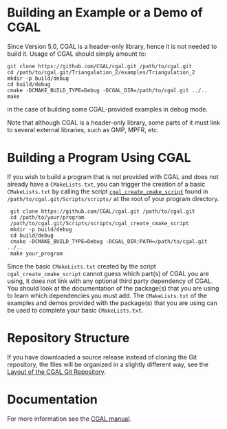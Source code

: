 Building an Example or a Demo of CGAL
=====================================

Since Version 5.0, CGAL is a header-only library, hence it is not needed to build it. Usage of CGAL should simply amount to:

``` {.bash}
git clone https://github.com/CGAL/cgal.git /path/to/cgal.git
cd /path/to/cgal.git/Triangulation_2/examples/Triangulation_2
mkdir -p build/debug
cd build/debug
cmake -DCMAKE_BUILD_TYPE=Debug -DCGAL_DIR=/path/to/cgal.git ../..
make
```

in the case of building some CGAL-provided examples in debug mode.

Note that although CGAL is a header-only library, some parts of it must link to several external libraries, such as GMP, MPFR, etc.

Building a Program Using CGAL
=============================

If you wish to build a program that is not provided with CGAL and does not already have a `CMakeLists.txt`,
you can trigger the creation of a basic `CMakeLists.txt` by calling the script [`cgal_create_cmake_script`](Scripts/scripts/cgal_create_cmake_script)
found in `/path/to/cgal.git/Scripts/scripts/` at the root of your program directory.

``` {.bash}
 git clone https://github.com/CGAL/cgal.git /path/to/cgal.git
 cd /path/to/your/program
 /path/to/cgal.git/Scripts/scripts/cgal_create_cmake_script
 mkdir -p build/debug
 cd build/debug
 cmake -DCMAKE_BUILD_TYPE=Debug -DCGAL_DIR:PATH=/path/to/cgal.git ../..
 make your_program
```

Since the basic `CMakeLists.txt` created by the script `cgal_create_cmake_script` cannot
guess which part(s) of CGAL you are using, it does not link with any optional third party 
dependency of CGAL. You should look at the documentation of the package(s) that you
are using to learn which dependencies you must add. The `CMakeLists.txt`
of the examples and demos provided with the package(s) that you are using can be used
to complete your basic `CMakeLists.txt`.


Repository Structure
====================

If you have downloaded a source release instead of cloning the Git repository, the files will be organized in a slightly different way, see the [Layout of the CGAL Git Repository](README.md).

Documentation
=============

For more information see the [CGAL manual](https://doc.cgal.org/latest/Manual/general_intro.html).
